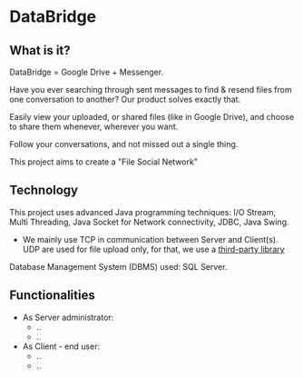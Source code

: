 # DataBridge
## What is it?
DataBridge = Google Drive + Messenger.

Have you ever searching through sent messages to find & resend files from one conversation to another? Our product solves exactly that.

Easily view your uploaded, or shared files (like in Google Drive), and choose to share them whenever, wherever you want.

Follow your conversations, and not missed out a single thing.

This project aims to create a "File Social Network"
## Technology
This project uses advanced Java programming techniques: I/O Stream, Multi Threading, Java Socket for Network connectivity, JDBC, Java Swing.
   - We mainly use TCP in communication between Server and Client(s). UDP are used for file upload only, for that, we use a [third-party library](https://github.com/DrBrad/BetterUDPSocket) 

Database Management System (DBMS) used: SQL Server.
## Functionalities
- As Server administrator:
    - ..
    - ..
- As Client - end user:
    - ..
    - ..


